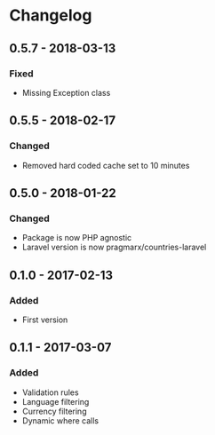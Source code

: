 # Changelog

## 0.5.7 - 2018-03-13
### Fixed
- Missing Exception class

## 0.5.5 - 2018-02-17
### Changed
- Removed hard coded cache set to 10 minutes

## 0.5.0 - 2018-01-22
### Changed
- Package is now PHP agnostic
- Laravel version is now pragmarx/countries-laravel

## 0.1.0 - 2017-02-13
### Added
- First version

## 0.1.1 - 2017-03-07
### Added
- Validation rules
- Language filtering
- Currency filtering
- Dynamic where calls
